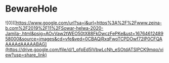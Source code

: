# BewareHole
![0]([https://www.google.com/url?sa=i&url=https%3A%2F%2Fwww.zeina-b.com%2F2019%2F11%2FSowar-helwa-2020-Jamila-.html&psig=AOvVaw2tWEO50tX88FkDwczFePKe&ust=1676461248958000&source=images&cd=vfe&ved=0CBAQjRxqFwoTCPDOwf72lP0CFQAAAAAdAAAAABAG](https://drive.google.com/file/d/1_pfpEd5IVbwLcNh_eSOtdATSlPCK9mqo/view?usp=share_link)
